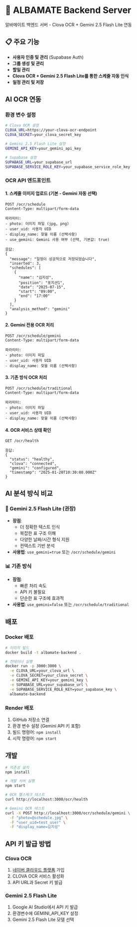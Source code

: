 # 🚀 ALBAMATE Backend Server

알바메이트 백엔드 서버 - Clova OCR + Gemini 2.5 Flash Lite 연동

## 📋 주요 기능

- **사용자 인증 및 관리** (Supabase Auth)
- **그룹 생성 및 관리**
- **할일 관리**
- **Clova OCR + Gemini 2.5 Flash Lite를 통한 스케줄 자동 인식**
- **일정 관리 및 저장**

## AI OCR 연동

### 환경 변수 설정

```bash
# Clova OCR 설정
CLOVA_URL=https://your-clova-ocr-endpoint
CLOVA_SECRET=your_clova_secret_key

# Gemini 2.5 Flash Lite 설정
GEMINI_API_KEY=your_gemini_api_key

# Supabase 설정
SUPABASE_URL=your_supabase_url
SUPABASE_SERVICE_ROLE_KEY=your_supabase_service_role_key
```

### OCR API 엔드포인트

#### 1. 스케줄 이미지 업로드 (기본 - Gemini 자동 선택)
```
POST /ocr/schedule
Content-Type: multipart/form-data

파라미터:
- photo: 이미지 파일 (jpg, png)
- user_uid: 사용자 UID
- display_name: 찾을 이름 (선택사항)
- use_gemini: Gemini 사용 여부 (선택, 기본값: true)

응답:
{
  "message": "일정이 성공적으로 저장되었습니다",
  "inserted": 3,
  "schedules": [
    {
      "name": "김지성",
      "position": "포지션1",
      "date": "2025-07-15",
      "start": "09:00",
      "end": "17:00"
    }
  ],
  "analysis_method": "gemini"
}
```

#### 2. Gemini 전용 OCR 처리
```
POST /ocr/schedule/gemini
Content-Type: multipart/form-data

파라미터:
- photo: 이미지 파일
- user_uid: 사용자 UID
- display_name: 찾을 이름 (선택사항)
```

#### 3. 기존 방식 OCR 처리
```
POST /ocr/schedule/traditional
Content-Type: multipart/form-data

파라미터:
- photo: 이미지 파일
- user_uid: 사용자 UID
- display_name: 찾을 이름 (선택사항)
```

#### 4. OCR 서비스 상태 확인
```
GET /ocr/health

응답:
{
  "status": "healthy",
  "clova": "connected",
  "gemini": "configured",
  "timestamp": "2025-01-20T10:30:00.000Z"
}
```

## AI 분석 방식 비교

### 🤖 Gemini 2.5 Flash Lite (권장)
- **장점**: 
  - 더 정확한 텍스트 인식
  - 복잡한 표 구조 이해
  - 다양한 날짜/시간 형식 지원
  - 컨텍스트 기반 분석
- **사용법**: `use_gemini=true` 또는 `/ocr/schedule/gemini`

### 📊 기존 방식
- **장점**: 
  - 빠른 처리 속도
  - API 키 불필요
  - 단순한 표 구조에 효과적
- **사용법**: `use_gemini=false` 또는 `/ocr/schedule/traditional`

## 배포

### Docker 배포
```bash
# 이미지 빌드
docker build -t albamate-backend .

# 컨테이너 실행
docker run -p 3000:3000 \
  -e CLOVA_URL=your_clova_url \
  -e CLOVA_SECRET=your_clova_secret \
  -e GEMINI_API_KEY=your_gemini_key \
  -e SUPABASE_URL=your_supabase_url \
  -e SUPABASE_SERVICE_ROLE_KEY=your_supabase_key \
  albamate-backend
```

### Render 배포
1. GitHub 저장소 연결
2. 환경 변수 설정 (Gemini API 키 포함)
3. 빌드 명령어: `npm install`
4. 시작 명령어: `npm start`

## 개발

```bash
# 의존성 설치
npm install

# 개발 서버 실행
npm start

# OCR 헬스체크 테스트
curl http://localhost:3000/ocr/health

# Gemini OCR 테스트
curl -X POST http://localhost:3000/ocr/schedule/gemini \
  -F "photo=@schedule.jpg" \
  -F "user_uid=test_user" \
  -F "display_name=김지성"
```

## API 키 발급 방법

### Clova OCR
1. [네이버 클라우드 플랫폼](https://www.ncloud.com/) 가입
2. CLOVA OCR 서비스 활성화
3. API URL과 Secret 키 발급

### Gemini 2.5 Flash Lite
1. Google AI Studio에서 API 키 발급
2. 환경변수에 GEMINI_API_KEY 설정
3. Gemini 2.5 Flash Lite 모델 선택
